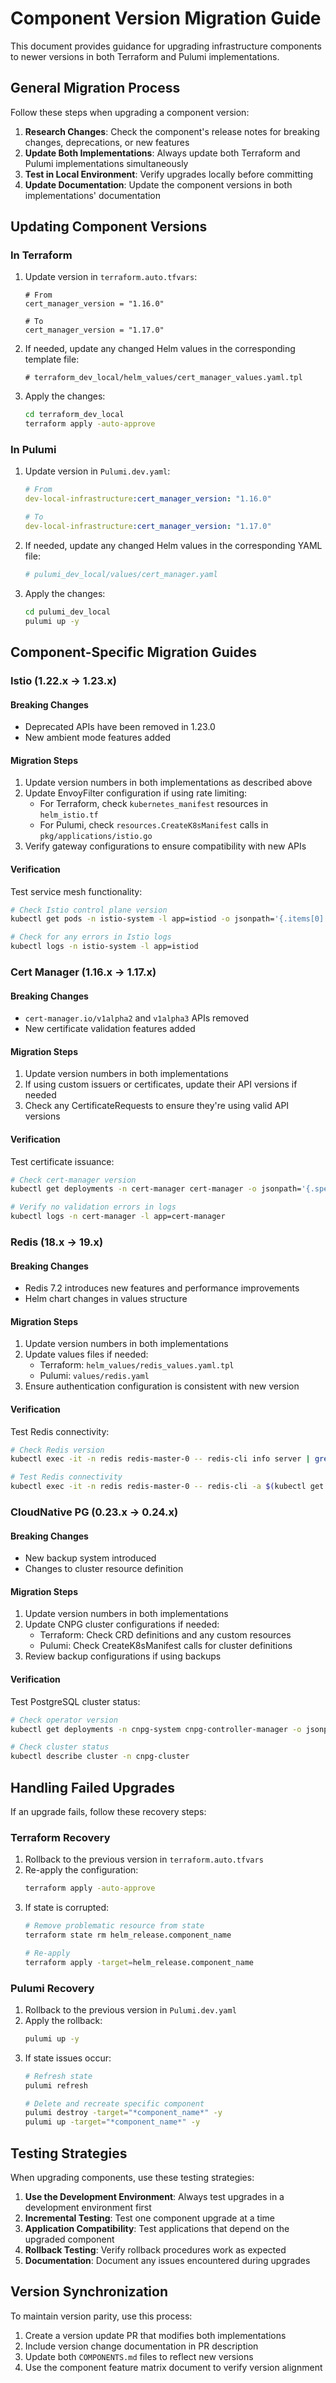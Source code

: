 # Component Version Migration Guide

This document provides guidance for upgrading infrastructure components to newer versions in both Terraform and Pulumi implementations.

## General Migration Process

Follow these steps when upgrading a component version:

1. **Research Changes**: Check the component's release notes for breaking changes, deprecations, or new features
2. **Update Both Implementations**: Always update both Terraform and Pulumi implementations simultaneously
3. **Test in Local Environment**: Verify upgrades locally before committing
4. **Update Documentation**: Update the component versions in both implementations' documentation

## Updating Component Versions

### In Terraform

1. Update version in `terraform.auto.tfvars`:
   ```hcl
   # From
   cert_manager_version = "1.16.0"
   
   # To
   cert_manager_version = "1.17.0"
   ```

2. If needed, update any changed Helm values in the corresponding template file:
   ```hcl
   # terraform_dev_local/helm_values/cert_manager_values.yaml.tpl
   ```

3. Apply the changes:
   ```bash
   cd terraform_dev_local
   terraform apply -auto-approve
   ```

### In Pulumi

1. Update version in `Pulumi.dev.yaml`:
   ```yaml
   # From
   dev-local-infrastructure:cert_manager_version: "1.16.0"
   
   # To
   dev-local-infrastructure:cert_manager_version: "1.17.0"
   ```

2. If needed, update any changed Helm values in the corresponding YAML file:
   ```yaml
   # pulumi_dev_local/values/cert_manager.yaml
   ```

3. Apply the changes:
   ```bash
   cd pulumi_dev_local
   pulumi up -y
   ```

## Component-Specific Migration Guides

### Istio (1.22.x → 1.23.x)

#### Breaking Changes

- Deprecated APIs have been removed in 1.23.0
- New ambient mode features added

#### Migration Steps

1. Update version numbers in both implementations as described above
2. Update EnvoyFilter configuration if using rate limiting:
   - For Terraform, check `kubernetes_manifest` resources in `helm_istio.tf`
   - For Pulumi, check `resources.CreateK8sManifest` calls in `pkg/applications/istio.go`
3. Verify gateway configurations to ensure compatibility with new APIs

#### Verification

Test service mesh functionality:
```bash
# Check Istio control plane version
kubectl get pods -n istio-system -l app=istiod -o jsonpath='{.items[0].spec.containers[0].image}'

# Check for any errors in Istio logs
kubectl logs -n istio-system -l app=istiod
```

### Cert Manager (1.16.x → 1.17.x)

#### Breaking Changes

- `cert-manager.io/v1alpha2` and `v1alpha3` APIs removed
- New certificate validation features added

#### Migration Steps

1. Update version numbers in both implementations
2. If using custom issuers or certificates, update their API versions if needed
3. Check any CertificateRequests to ensure they're using valid API versions

#### Verification

Test certificate issuance:
```bash
# Check cert-manager version
kubectl get deployments -n cert-manager cert-manager -o jsonpath='{.spec.template.spec.containers[0].image}'

# Verify no validation errors in logs
kubectl logs -n cert-manager -l app=cert-manager
```

### Redis (18.x → 19.x)

#### Breaking Changes

- Redis 7.2 introduces new features and performance improvements
- Helm chart changes in values structure

#### Migration Steps

1. Update version numbers in both implementations
2. Update values files if needed:
   - Terraform: `helm_values/redis_values.yaml.tpl`
   - Pulumi: `values/redis.yaml`
3. Ensure authentication configuration is consistent with new version

#### Verification

Test Redis connectivity:
```bash
# Check Redis version
kubectl exec -it -n redis redis-master-0 -- redis-cli info server | grep version

# Test Redis connectivity
kubectl exec -it -n redis redis-master-0 -- redis-cli -a $(kubectl get secret --namespace redis redis -o jsonpath="{.data.redis-password}" | base64 --decode) ping
```

### CloudNative PG (0.23.x → 0.24.x)

#### Breaking Changes

- New backup system introduced
- Changes to cluster resource definition

#### Migration Steps

1. Update version numbers in both implementations
2. Update CNPG cluster configurations if needed:
   - Terraform: Check CRD definitions and any custom resources
   - Pulumi: Check CreateK8sManifest calls for cluster definitions
3. Review backup configurations if using backups

#### Verification

Test PostgreSQL cluster status:
```bash
# Check operator version
kubectl get deployments -n cnpg-system cnpg-controller-manager -o jsonpath='{.spec.template.spec.containers[0].image}'

# Check cluster status
kubectl describe cluster -n cnpg-cluster
```

## Handling Failed Upgrades

If an upgrade fails, follow these recovery steps:

### Terraform Recovery

1. Rollback to the previous version in `terraform.auto.tfvars`
2. Re-apply the configuration:
   ```bash
   terraform apply -auto-approve
   ```
3. If state is corrupted:
   ```bash
   # Remove problematic resource from state
   terraform state rm helm_release.component_name
   
   # Re-apply
   terraform apply -target=helm_release.component_name
   ```

### Pulumi Recovery

1. Rollback to the previous version in `Pulumi.dev.yaml`
2. Apply the rollback:
   ```bash
   pulumi up -y
   ```
3. If state issues occur:
   ```bash
   # Refresh state
   pulumi refresh
   
   # Delete and recreate specific component
   pulumi destroy -target="*component_name*" -y
   pulumi up -target="*component_name*" -y
   ```

## Testing Strategies

When upgrading components, use these testing strategies:

1. **Use the Development Environment**: Always test upgrades in a development environment first
2. **Incremental Testing**: Test one component upgrade at a time
3. **Application Compatibility**: Test applications that depend on the upgraded component
4. **Rollback Testing**: Verify rollback procedures work as expected
5. **Documentation**: Document any issues encountered during upgrades

## Version Synchronization

To maintain version parity, use this process:

1. Create a version update PR that modifies both implementations
2. Include version change documentation in PR description
3. Update both `COMPONENTS.md` files to reflect new versions
4. Use the component feature matrix document to verify version alignment 